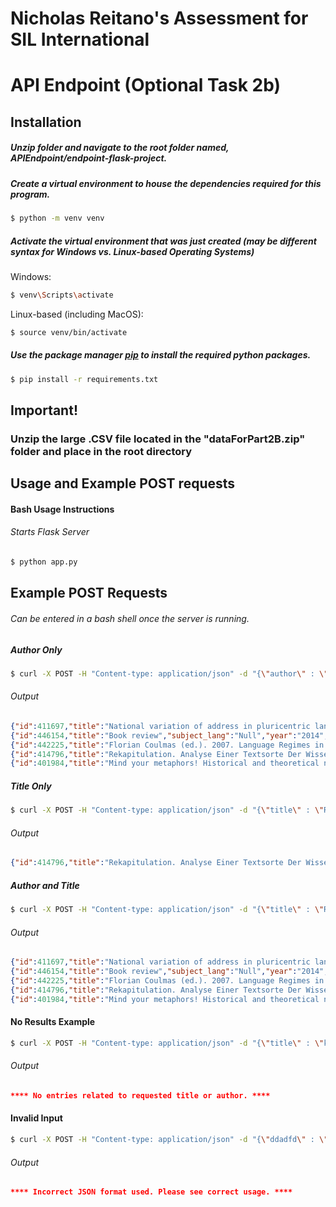 # Nicholas Reitano's Assessment for SIL International

# API Endpoint (Optional Task 2b)
## Installation

##### Unzip folder and navigate to the root folder named, APIEndpoint/endpoint-flask-project.

##### Create a virtual environment to house the dependencies required for this program.

````bash
$ python -m venv venv
````

##### Activate the virtual environment that was just created (may be different syntax for Windows vs. Linux-based Operating Systems)

Windows:
````bash
$ venv\Scripts\activate

````
Linux-based (including MacOS): 
````bash
$ source venv/bin/activate
````

##### Use the package manager [pip](https://pip.pypa.io/en/stable/) to install the required python packages.

```bash
$ pip install -r requirements.txt
```

## Important!
### Unzip the large .CSV file located in the "dataForPart2B.zip" folder and place in the root directory

## Usage and Example POST requests

#### Bash Usage Instructions
###### Starts Flask Server 
```bash
$ python app.py
```

## Example POST Requests
###### Can be entered in a bash shell once the server is running.

##### Author Only
````bash 
$ curl -X POST -H "Content-type: application/json" -d "{\"author\" : \"Kretzenbacher\"}" "localhost:8545/pull-data"
````

###### Output
````json
{"id":411697,"title":"National variation of address in pluricentric languages: The examples of Swedish and German","subject_lang":"Swedish [swe] (computerized assignment from \"swedish\")","year":"2013","author":"[Person('Norrby, Catrin'), Person('Kretzenbacher, Heinz L.')]"}
{"id":446154,"title":"Book review","subject_lang":"Null","year":"2014","author":"[Person('Kretzenbacher, Heinz L.')]"}
{"id":442225,"title":"Florian Coulmas (ed.). 2007. Language Regimes in Transformation. Future Prospects for German and Japanese in Science, Economy, and Politics (Contributions to the Sociology of Language 93). Berlin, New York: Mouton de Gruyter. xi, 216 p","subject_lang":"Japanese [jpn] (computerized assignment from \"not among and not eastern and japanese\")","year":"2010","author":"[Person('Kretzenbacher, Heinz L.')]"}
{"id":414796,"title":"Rekapitulation. Analyse Einer Textsorte Der Wissenschaftlichen Fachsprache","subject_lang":"Null","year":"1991","author":"[Person('Kretzenbacher, Heinz Leonhard')]"}
{"id":401984,"title":"Mind your metaphors! Historical and theoretical notes toward a constructivist theory of metaphor in scientific communication","subject_lang":"Null","year":"1997","author":"[Person('Kretzenbacher, Heinz L.')]"}
````

##### Title Only
````bash 
$ curl -X POST -H "Content-type: application/json" -d "{\"title\" : \"Rekapitulation\" }" "localhost:8545/pull-data"
````

###### Output
````json
{"id":414796,"title":"Rekapitulation. Analyse Einer Textsorte Der Wissenschaftlichen Fachsprache","subject_lang":"Null","year":"1991","author":"[Person('Kretzenbacher, Heinz Leonhard')]"}
````

##### Author and Title
````bash 
$ curl -X POST -H "Content-type: application/json" -d "{\"title\" : \"Rekapitulation\", \"author\" : \"Kretzenbacher\"}" "localhost:8545/pull-data"
````
###### Output
````json
{"id":411697,"title":"National variation of address in pluricentric languages: The examples of Swedish and German","subject_lang":"Swedish [swe] (computerized assignment from \"swedish\")","year":"2013","author":"[Person('Norrby, Catrin'), Person('Kretzenbacher, Heinz L.')]"}
{"id":446154,"title":"Book review","subject_lang":"Null","year":"2014","author":"[Person('Kretzenbacher, Heinz L.')]"}
{"id":442225,"title":"Florian Coulmas (ed.). 2007. Language Regimes in Transformation. Future Prospects for German and Japanese in Science, Economy, and Politics (Contributions to the Sociology of Language 93). Berlin, New York: Mouton de Gruyter. xi, 216 p","subject_lang":"Japanese [jpn] (computerized assignment from \"not among and not eastern and japanese\")","year":"2010","author":"[Person('Kretzenbacher, Heinz L.')]"}
{"id":414796,"title":"Rekapitulation. Analyse Einer Textsorte Der Wissenschaftlichen Fachsprache","subject_lang":"Null","year":"1991","author":"[Person('Kretzenbacher, Heinz Leonhard')]"}
{"id":401984,"title":"Mind your metaphors! Historical and theoretical notes toward a constructivist theory of metaphor in scientific communication","subject_lang":"Null","year":"1997","author":"[Person('Kretzenbacher, Heinz L.')]"}
````

#### No Results Example
````bash 
$ curl -X POST -H "Content-type: application/json" -d "{\"title\" : \"kljadsflkjadsklahdjuthqajkerfldskjfhajkrhtajkdfakldjfad\", \"author\" : \"qwertyqu\"}" "localhost:8545/pull-data"
````

###### Output
````json
**** No entries related to requested title or author. ****
````

#### Invalid Input
````bash 
$ curl -X POST -H "Content-type: application/json" -d "{\"ddadfd\" : \"Cognitive Socio\"}" "localhost:8545/pull-data"
````
###### Output
````json
**** Incorrect JSON format used. Please see correct usage. ****
````


 
